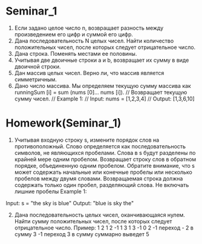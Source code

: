 # Seminar_1

1. Если задано целое число n, возвращает разность между произведением его цифр и суммой его цифр.
2. Дана последовательность N целых чисел. Найти количество положительных чисел, после которых следует отрицательное число.
3. Дана строка. Поменять местами ее половины.
4. Учитывая две двоичные строки a и b, возвращает их сумму в виде двоичной строки.
5. Дан массив целых чисел. Верно ли, что массив является симметричным.
6. Дано число массива. Мы определяем текущую сумму массива как runningSum [i] = sum (nums [0]... nums [i]).
// Возвращает текущую сумму чисел.
// Example 1:
// Input: nums = [1,2,3,4]
// Output: [1,3,6,10]

# Homework(Seminar_1)

1. Учитывая входную строку s, измените порядок слов на противоположный.
Слово определяется как последовательность символов, не являющихся пробелами. Слова в s будут разделены по крайней мере одним пробелом.
Возвращает строку слов в обратном порядке, объединенную одним пробелом.
Обратите внимание, что s может содержать начальные или конечные пробелы или несколько пробелов между двумя словами. Возвращаемая строка должна содержать только один пробел, разделяющий слова. Не включать лишние пробелы
Example 1:

Input: s = "the sky is blue"
Output: "blue is sky the"

2. Дана последовательность целых чисел, оканчивающаяся нулем. Найти сумму положительных чисел, после которых следует отрицательное число.
Пример: 1 2 1 2 -1 1 3 1 3 -1 0
2 -1 переход - 2 в сумму
3 -1 переход 3 в сумму
суммарно выведет 5